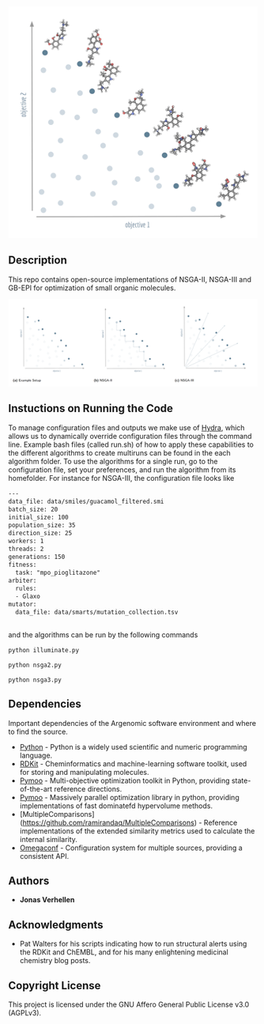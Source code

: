 ![Logo](/figures/logo.png "Logo")

## Description

This repo contains open-source implementations of NSGA-II, NSGA-III and GB-EPI for optimization of small organic molecules.

![Logo](/figures/overview.png "Overview")



## Instuctions on Running the Code

To manage configuration files and outputs we make use of [Hydra](), which allows us to dynamically override configuration files through the command line. Example bash files (called run.sh) of how to apply these capabilities to the different algorithms to create multiruns can be found in the each algorithm folder. To use the algorithms for a single run, go to the configuration file, set your preferences, and run the algorithm from its homefolder. For instance for NSGA-III, the configuration file looks like 

```
---
data_file: data/smiles/guacamol_filtered.smi
batch_size: 20
initial_size: 100
population_size: 35
direction_size: 25
workers: 1
threads: 2
generations: 150
fitness:
  task: "mpo_pioglitazone"
arbiter:
  rules:
  - Glaxo
mutator:
  data_file: data/smarts/mutation_collection.tsv


```

and the algorithms can be run by the following commands 


```
python illuminate.py 
```


```
python nsga2.py 
```

```
python nsga3.py 
```


## Dependencies

Important dependencies of the Argenomic software environment and where to find the source.

* [Python](https://www.python.org/) - Python is a widely used scientific and numeric programming language.
* [RDKit](https://github.com/rdkit/rdkit) - Cheminformatics and machine-learning software toolkit, used for storing and manipulating molecules.
* [Pymoo](https://pymoo.org/index.html) - Multi-objective optimization toolkit in Python, providing state-of-the-art reference directions.
* [Pymoo](https://github.com/esa/pygmo2) - Massively parallel optimization library in python, providing implementations of fast dominatefd hypervolume methods. 
* [MultipleComparisons] (https://github.com/ramirandaq/MultipleComparisons) - Reference implementations of the extended similarity metrics used to calculate the internal similarity. 
* [Omegaconf](https://github.com/omry/omegaconf) - Configuration system for multiple sources, providing a consistent API.

## Authors

* **Jonas Verhellen**

## Acknowledgments

* Pat Walters for his scripts indicating how to run structural alerts using the RDKit and ChEMBL, and for his many enlightening medicinal chemistry blog posts.

## Copyright License

This project is licensed under the GNU Affero General Public License v3.0 (AGPLv3).
